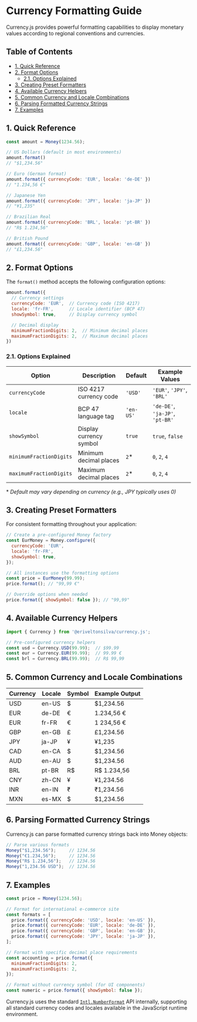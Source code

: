 # Currency Formatting Guide <!-- omit in toc -->

Currency.js provides powerful formatting capabilities to display monetary values according to regional conventions and currencies.

## Table of Contents <!-- omit in toc -->

- [1. Quick Reference](#1-quick-reference)
- [2. Format Options](#2-format-options)
  - [2.1. Options Explained](#21-options-explained)
- [3. Creating Preset Formatters](#3-creating-preset-formatters)
- [4. Available Currency Helpers](#4-available-currency-helpers)
- [5. Common Currency and Locale Combinations](#5-common-currency-and-locale-combinations)
- [6. Parsing Formatted Currency Strings](#6-parsing-formatted-currency-strings)
- [7. Examples](#7-examples)

## 1. Quick Reference

```javascript
const amount = Money(1234.56);

// US Dollars (default in most environments)
amount.format()
// "$1,234.56"

// Euro (German format)
amount.format({ currencyCode: 'EUR', locale: 'de-DE' })
// "1.234,56 €"

// Japanese Yen
amount.format({ currencyCode: 'JPY', locale: 'ja-JP' })
// "¥1,235"

// Brazilian Real
amount.format({ currencyCode: 'BRL', locale: 'pt-BR' })
// "R$ 1.234,56"

// British Pound
amount.format({ currencyCode: 'GBP', locale: 'en-GB' })
// "£1,234.56"
```

## 2. Format Options

The `format()` method accepts the following configuration options:

```javascript
amount.format({
  // Currency settings
  currencyCode: 'EUR',  // Currency code (ISO 4217)
  locale: 'fr-FR',      // Locale identifier (BCP 47)
  showSymbol: true,     // Display currency symbol

  // Decimal display
  minimumFractionDigits: 2,  // Minimum decimal places
  maximumFractionDigits: 2,  // Maximum decimal places
})
```

### 2.1. Options Explained

| Option | Description | Default | Example Values |
|--------|-------------|---------|----------------|
| `currencyCode` | ISO 4217 currency code | `'USD'` | `'EUR'`, `'JPY'`, `'BRL'` |
| `locale` | BCP 47 language tag | `'en-US'` | `'de-DE'`, `'ja-JP'`, `'pt-BR'` |
| `showSymbol` | Display currency symbol | `true` | `true`, `false` |
| `minimumFractionDigits` | Minimum decimal places | `2`* | `0`, `2`, `4` |
| `maximumFractionDigits` | Maximum decimal places | `2`* | `0`, `2`, `4` |

\* *Default may vary depending on currency (e.g., JPY typically uses 0)*

## 3. Creating Preset Formatters

For consistent formatting throughout your application:

```javascript
// Create a pre-configured Money factory
const EurMoney = Money.configure({
  currencyCode: 'EUR',
  locale: 'fr-FR',
  showSymbol: true,
});

// All instances use the formatting options
const price = EurMoney(99.99);
price.format(); // "99,99 €"

// Override options when needed
price.format({ showSymbol: false }); // "99,99"
```

## 4. Available Currency Helpers

```javascript
import { Currency } from '@eriveltonsilva/currency.js';

// Pre-configured currency helpers
const usd = Currency.USD(99.99);  // $99.99
const eur = Currency.EUR(99.99);  // 99.99 €
const brl = Currency.BRL(99.99);  // R$ 99,99
```

## 5. Common Currency and Locale Combinations

| Currency | Locale | Symbol | Example Output |
|----------|--------|--------|----------------|
| USD | en-US | $ | $1,234.56 |
| EUR | de-DE | € | 1.234,56 € |
| EUR | fr-FR | € | 1 234,56 € |
| GBP | en-GB | £ | £1,234.56 |
| JPY | ja-JP | ¥ | ¥1,235 |
| CAD | en-CA | $ | $1,234.56 |
| AUD | en-AU | $ | $1,234.56 |
| BRL | pt-BR | R$ | R$ 1.234,56 |
| CNY | zh-CN | ¥ | ¥1,234.56 |
| INR | en-IN | ₹ | ₹1,234.56 |
| MXN | es-MX | $ | $1,234.56 |

## 6. Parsing Formatted Currency Strings

Currency.js can parse formatted currency strings back into Money objects:

```javascript
// Parse various formats
Money("$1,234.56");     // 1234.56
Money("€1.234,56");     // 1234.56
Money("R$ 1.234,56");   // 1234.56
Money("1,234.56 USD");  // 1234.56
```

## 7. Examples

```javascript
const price = Money(1234.56);

// Format for international e-commerce site
const formats = [
  price.format({ currencyCode: 'USD', locale: 'en-US' }),
  price.format({ currencyCode: 'EUR', locale: 'de-DE' }),
  price.format({ currencyCode: 'GBP', locale: 'en-GB' }),
  price.format({ currencyCode: 'JPY', locale: 'ja-JP' }),
];

// Format with specific decimal place requirements
const accounting = price.format({
  minimumFractionDigits: 2,
  maximumFractionDigits: 2,
});

// Format without currency symbol (for UI components)
const numeric = price.format({ showSymbol: false });
```

Currency.js uses the standard [`Intl.NumberFormat`](https://developer.mozilla.org/en-US/docs/Web/JavaScript/Reference/Global_Objects/Intl/NumberFormat) API internally, supporting all standard currency codes and locales available in the JavaScript runtime environment.
